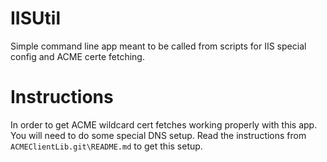 IISUtil
=======

Simple command line app meant to be called from scripts for IIS special config and ACME certe fetching.

# Instructions
In order to get ACME wildcard cert fetches working properly with this app.  You will need to do some special DNS setup.  Read the instructions from `ACMEClientLib.git\README.md` to get this setup.
